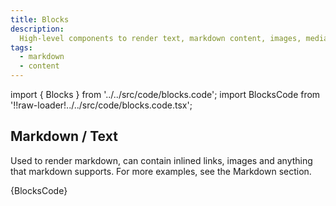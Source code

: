 ```yaml
---
title: Blocks
description:
  High-level components to render text, markdown content, images, medias etc.
tags:
  - markdown
  - content
---
```


<!-- CODE IMPORTS -->

<!-- prettier-ignore -->
import { Blocks } from '../../src/code/blocks.code'; 
import BlocksCode from '!!raw-loader!../../src/code/blocks.code.tsx';

<!-- END CODE IMPORTS -->

<DocHeader props={props}/>

## Markdown / Text

Used to render markdown, can contain inlined links, images and anything that
markdown supports. For more examples, see the Markdown section.

<ThemeWrapper>
  <Blocks />
</ThemeWrapper>

<CodeBlock>{BlocksCode}</CodeBlock>
